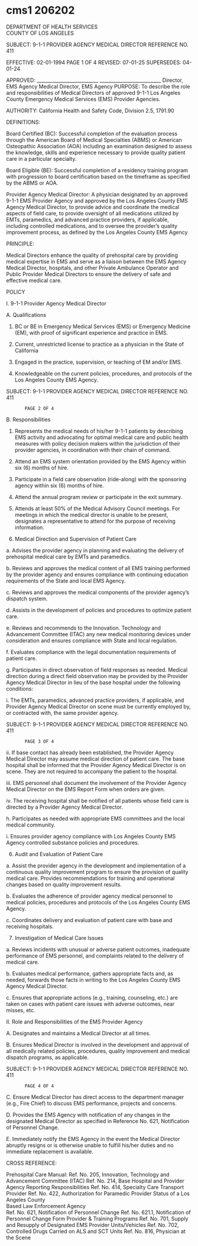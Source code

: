# cms1 206202

DEPARTMENT OF HEALTH SERVICES   
COUNTY OF LOS ANGELES  
   
SUBJECT:     9-1-1 PROVIDER AGENCY MEDICAL DIRECTOR         REFERENCE NO. 411 
 
 
EFFECTIVE:  02-01-1994  PAGE 1 OF 4 
REVISED:  07-01-25 
SUPERSEDES:  04-01-24 
 
 
APPROVED:  __________________________   __________________________ 
                        Director, EMS Agency                               Medical Director, EMS Agency 
PURPOSE: To describe the role and responsibilities of Medical Directors of approved 9-1-1 
Los Angeles County Emergency Medical Services (EMS) Provider Agencies. 
 
AUTHORITY: California Health and Safety Code, Division 2.5, 1791.90 
 
DEFINITIONS: 
 
Board Certified (BC): Successful completion of the evaluation process through the American 
Board of Medical Specialties (ABMS) or American Osteopathic Association (AOA) including an 
examination designed to assess the knowledge, skills and experience necessary to provide 
quality patient care in a particular specialty.  
 
Board Eligible (BE): Successful completion of a residency training program with progression to 
board certification based on the timeframe as specified by the ABMS or AOA. 
 
Provider Agency Medical Director:  A physician designated by an approved 9-1-1 EMS 
Provider Agency and approved by the Los Angeles County EMS Agency Medical Director, to 
provide advice and coordinate the medical aspects of field care, to provide oversight of all 
medications utilized by EMTs, paramedics, and advanced practice providers, if applicable, 
including controlled medications, and to oversee the provider’s quality improvement process, as 
defined by the Los Angeles County EMS Agency 
           
PRINCIPLE:  
 
Medical Directors enhance the quality of prehospital care by providing medical expertise in EMS 
and serve as a liaison between the EMS Agency Medical Director, hospitals, and other Private 
Ambulance Operator and Public Provider Medical Directors to ensure the delivery of safe and 
effective medical care.  
 
POLICY 
 
I. 9-1-1 Provider Agency Medical Director 
 
A. Qualifications 
 
1. BC or BE in Emergency Medical Services (EMS) or Emergency Medicine  (EM), 
with proof of significant experience and practice in EMS. 
 
2. Current, unrestricted license to practice as a physician in the State of California 
 
3. Engaged in the practice, supervision, or teaching of EM and/or EMS. 
 
4. Knowledgeable on the current policies, procedures, and protocols of the Los 
Angeles County EMS Agency. 
 

    
SUBJECT: 9-1-1 PROVIDER AGENCY MEDICAL DIRECTOR         REFERENCE NO. 411 
 
           PAGE 2 OF 4 
 
B. Responsibilities 
 
1. Represents the medical needs of his/her 9-1-1 patients by describing EMS 
activity and advocating for optimal medical care and public health measures with 
policy decision makers within the jurisdiction of their provider agencies, in 
coordination with their chain of command. 
 
2. Attend an EMS system orientation provided by the EMS Agency within six (6) 
months of hire. 
 
3. Participate in a field care observation (ride-along) with the sponsoring agency 
within six (6) months of hire. 
 
4. Attend the annual program review or participate in the exit summary. 
 
5. Attends at least 50% of the Medical Advisory Council meetings.  For meetings in 
which the medical director is unable to be present, designates a representative to 
attend for the purpose of receiving information. 
 
6. Medical Direction and Supervision of Patient Care 
 
a. Advises the provider agency in planning and evaluating the delivery of 
prehospital medical care by EMTs and paramedics. 
 
b. Reviews and approves the medical content of all EMS training performed by 
the provider agency and ensures compliance with continuing education 
requirements of the State and local EMS Agency. 
 
c. Reviews and approves the medical components of the provider agency’s 
dispatch system. 
 
d. Assists in the development of policies and procedures to optimize patient 
care. 
 
e. Reviews and recommends to the Innovation. Technology and Advancement 
Committee (ITAC) any new medical monitoring devices under consideration 
and ensures compliance with State and local regulation. 
 
f. Evaluates compliance with the legal documentation requirements of patient 
care. 
 
g. Participates in direct observation of field responses as needed.  Medical 
direction during a direct field observation may be provided by the Provider 
Agency Medical Director in lieu of the base hospital under the following 
conditions:   
 
i. The EMTs, paramedics, advanced practice providers, if applicable, and 
Provider Agency Medical Director on scene must be currently employed 
by, or contracted with, the same provider agency. 
 

    
SUBJECT: 9-1-1 PROVIDER AGENCY MEDICAL DIRECTOR         REFERENCE NO. 411 
 
           PAGE 3 OF 4 
 
ii. If base contact has already been established, the Provider Agency 
Medical Director may assume medical direction of patient care. The base 
hospital shall be informed that the Provider Agency Medical Director is on 
scene. They are not required to accompany the patient to the hospital. 
 
iii. EMS personnel shall document the involvement of the Provider Agency 
Medical Director on the EMS Report Form when orders are given. 
 
iv. The receiving hospital shall be notified of all patients whose field care is 
directed by a Provider Agency Medical Director.   
 
h. Participates as needed with appropriate EMS committees and the local 
medical community.  
 
i. Ensures provider agency compliance with Los Angeles County EMS Agency 
controlled substance policies and procedures. 
 
6. Audit and Evaluation of Patient Care 
 
a. Assist the provider agency in the development and implementation of a 
continuous quality improvement program to ensure the provision of quality 
medical care.  Provides recommendations for training and operational 
changes based on quality improvement results. 
 
b. Evaluates the adherence of provider agency medical personnel to medical 
policies, procedures and protocols of the Los Angeles County  EMS Agency. 
 
c. Coordinates delivery and evaluation of patient care with base and receiving 
hospitals. 
 
7. Investigation of Medical Care Issues 
 
a. Reviews incidents with unusual or adverse patient outcomes, inadequate 
performance of EMS personnel, and complaints related to the delivery of 
medical care. 
 
b. Evaluates medical performance, gathers appropriate facts and, as needed, 
forwards those facts in writing to the Los Angeles County EMS Agency 
Medical Director. 
 
c. Ensures that appropriate actions (e.g., training, counseling, etc.) are taken on 
cases with patient care issues with adverse outcomes, near misses, etc.  
 
II. Role and Responsibilities of the EMS Provider Agency  
 
A. Designates and maintains a Medical Director at all times. 
 
B. Ensures Medical Director is involved in the development and approval of all 
medically related policies, procedures, quality improvement and medical dispatch 
programs, as applicable. 
 

    
SUBJECT: 9-1-1 PROVIDER AGENCY MEDICAL DIRECTOR         REFERENCE NO. 411 
 
           PAGE 4 OF 4 
 
C. Ensure Medical Director has direct access to the department manager (e.g., Fire 
Chief) to discuss EMS performance, projects and concerns. 
 
D. Provides the EMS Agency with notification of any changes in the designated 
Medical Director as specified in Reference No. 621, Notification of Personnel 
Change. 
 
E. Immediately notify the EMS Agency in the event the Medical Director abruptly 
resigns or is otherwise unable to fulfill his/her duties and no immediate 
replacement is available. 
 
 
CROSS REFERENCE: 
 
Prehospital Care Manual: 
Ref. No. 205, Innovation, Technology and Advancement Committee (ITAC) 
Ref. No. 214, Base Hospital and Provider Agency Reporting Responsibilities 
Ref. No. 414, Specialty Care Transport Provider 
 Ref. No. 422, Authorization for Paramedic Provider Status of a Los Angeles County  
Based Law Enforcement Agency   
Ref. No. 621, Notification of Personnel Change 
Ref. No. 621.1, Notification of Personnel Change Form Provider & Training Programs 
Ref. No. 701, Supply and Resupply of Designated EMS Provider Units/Vehicles 
Ref. No. 702, Controlled Drugs Carried on ALS and SCT Units 
Ref. No. 816, Physician at the Scene
